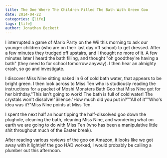```yaml
---
title: The One Where The Children Filled The Bath With Green Goo
date: 2014-04-22
categories: [life]
tags: [life]
author: Jonathan Beckett
---
```


I interrupted a game of Mario Party on the Wii this morning to ask our younger children (who are on their last day off school) to get dressed. After a few minutes they trudged off upstairs, and I thought no more of it. A few minutes later I heard the bath filling, and thought "oh goodthey're having a bath" (they need to for school tomorrow anyway). I then hear an almighty crash, so go and investigate.

I discover Miss Nine sitting naked in 6 of cold bath water, that appears to be bright green. I then look across to Miss Ten who is studiously reading the instructions for a packet of Moshi Monsters Bath Goo that Miss Nine got for her birthday."This isn't going to work! The bath is full of cold water! The crystals won't dissolve!"Silence."How much did you put in?""All of it""Who's idea was it?"Miss Nine points at Miss Ten.

I spent the next half an hour tipping the half-dissolved goo down the plughole, cleaning the bath, cleaning Miss Nine, and wondering what on earth we are going to do with Miss Ten (who has been a manipulative little shit throughout much of the Easter break).

After reading various reviews of the goo on Amazon, it looks like we got away with it lightlyif the goo HAD worked, I would probably be calling a plumber out this afternoon.